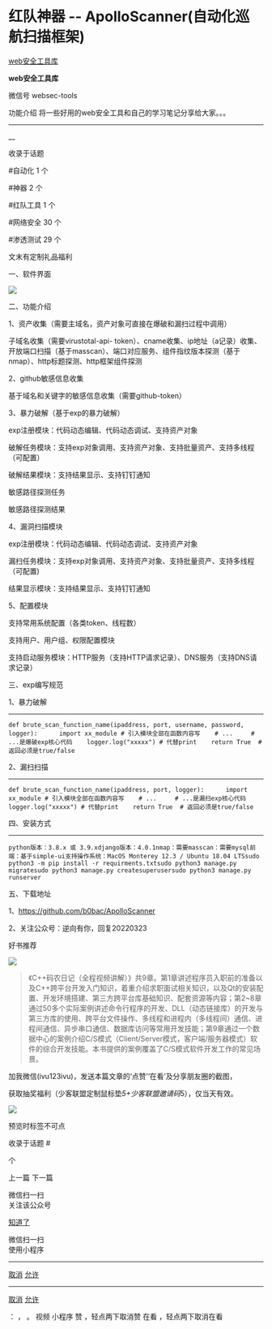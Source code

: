 #  红队神器 -- ApolloScanner(自动化巡航扫描框架)

[ web安全工具库 ](javascript:void\(0\);)

**web安全工具库** ![]()

微信号 websec-tools

功能介绍 将一些好用的web安全工具和自己的学习笔记分享给大家。。。

____

__

收录于话题

#自动化 1 个

#神器 2 个

#红队工具 1 个

#网络安全 30 个

#渗透测试 29 个

文末有定制礼品福利

  

一、软件界面

![](https://gitee.com/fuli009/images/raw/master/public/20220324084947.png)

  

二、功能介绍

1、资产收集（需要主域名，资产对象可直接在爆破和漏扫过程中调用）

子域名收集（需要virustotal-api-
token）、cname收集、ip地址（a记录）收集、开放端口扫描（基于masscan）、端口对应服务、组件指纹版本探测（基于nmap）、http标题探测、http框架组件探测

  

2、github敏感信息收集

基于域名和关键字的敏感信息收集（需要github-token）

  

3、暴力破解（基于exp的暴力破解）

exp注册模块：代码动态编辑、代码动态调试、支持资产对象

破解任务模块：支持exp对象调用、支持资产对象、支持批量资产、支持多线程（可配置）

破解结果模块：支持结果显示、支持钉钉通知  

敏感路径探测任务

敏感路径探测结果

  

4、漏洞扫描模块

exp注册模块：代码动态编辑、代码动态调试、支持资产对象

漏扫任务模块：支持exp对象调用、支持资产对象、支持批量资产、支持多线程（可配置)

结果显示模块：支持结果显示、支持钉钉通知

  

5、配置模块

支持常用系统配置（各类token、线程数）

支持用户、用户组、权限配置模块

支持启动服务模块：HTTP服务（支持HTTP请求记录）、DNS服务（支持DNS请求记录）

  

三、exp编写规范

1、暴力破解

  *   *   *   *   *   * 

    
    
    def brute_scan_function_name(ipaddress, port, username, password, logger):      import xx_module # 引入模块全部在函数内容写    # ...     # ...是爆破exp核心代码    logger.log("xxxxx") # 代替print    return True  # 返回必须是true/false

2、漏扫扫描  

  *   *   *   *   *   * 

    
    
    def brute_scan_function_name(ipaddress, port, logger):      import xx_module # 引入模块全部在函数内容写    # ...     # ...是漏扫exp核心代码    logger.log("xxxxx") # 代替print    return True  # 返回必须是true/false

四、安装方式  

  *   *   *   *   *   *   *   *   *   *   * 

    
    
    python版本：3.8.x 或 3.9.xdjango版本：4.0.1nmap：需要masscan：需要mysql前端：基于simple-ui支持操作系统：MacOS Monterey 12.3 / Ubuntu 18.04 LTSsudo python3 -m pip install -r requirments.txtsudo python3 manage.py migratesudo python3 manage.py createsuperusersudo python3 manage.py runserver

五、下载地址  

1、https://github.com/b0bac/ApolloScanner

2、关注公众号：逆向有你，回复20220323

  

好书推荐

![](https://gitee.com/fuli009/images/raw/master/public/20220324084958.png)

>
> 《C++码农日记（全程视频讲解）》共9章。第1章讲述程序员入职前的准备以及C++跨平台开发入门知识，着重介绍求职面试相关知识，以及Qt的安装配置、开发环境搭建、第三方跨平台库基础知识、配套资源等内容；第2~8章通过50多个实际案例讲述命令行程序的开发、DLL（动态链接库）的开发与第三方库的使用、跨平台文件操作、多线程和进程内（多线程间）通信、进程间通信、异步串口通信、数据库访问等常用开发技能；第9章通过一个数据中心的案例介绍C/S模式（Client/Server模式，客户端/服务器模式）软件的综合开发技能。本书提供的案例覆盖了C/S模式软件开发工作的常见场景。

  

加我微信(ivu123ivu)，发送本篇文章的‘点赞’‘在看’及分享朋友圈的截图，  

获取抽奖福利（少客联盟定制鼠标垫*5+少客联盟邀请码*5），仅当天有效。

  

![](https://gitee.com/fuli009/images/raw/master/public/20220324084959.png)

  

预览时标签不可点

收录于话题 #

 个

上一篇 下一篇

微信扫一扫  
关注该公众号

[知道了](javascript:;)

微信扫一扫  
使用小程序

****

[取消](javascript:void\(0\);) [允许](javascript:void\(0\);)

****

[取消](javascript:void\(0\);) [允许](javascript:void\(0\);)

： ， 。 视频 小程序 赞 ，轻点两下取消赞 在看 ，轻点两下取消在看


